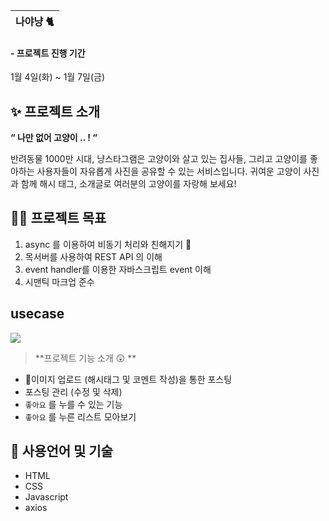| 나야냥 🐈 |
| --------- |

#### - 프로젝트 진행 기간

1월 4일(화) ~ 1월 7일(금)

####

## ✨ 프로젝트 소개

**“ 나만 없어 고양이 .. ! “**

반려동물 1000만 시대, 냥스타그램은 고양이와 살고 있는 집사들, 그리고 고양이를 좋아하는 사용자들이 자유롭게 사진을 공유할 수 있는 서비스입니다. 귀여운 고양이 사진과 함께 해시 태그, 소개글로 여러분의 고양이를 자랑해 보세요!

## 👩‍💻 프로젝트 목표

1. async 를 이용하여 비동기 처리와 친해지기 🤝
2. 목서버를 사용하여 REST API 의 이해
3. event handler를 이용한 자바스크립트 event 이해
4. 시맨틱 마크업 준수

## usecase

![](https://images.velog.io/images/mingsomm/post/de9f5d16-37ff-4bed-b20b-2640c9a4cb35/%E1%84%89%E1%85%B3%E1%84%8F%E1%85%B3%E1%84%85%E1%85%B5%E1%86%AB%E1%84%89%E1%85%A3%E1%86%BA%202022-01-04%2023.52.29.png)

> **프로젝트 기능 소개 😲 **

- 이미지 업로드 (해시태그 및 코멘트 작성)을 통한 포스팅
- 포스팅 관리 (수정 및 삭제)
- `좋아요` 를 누를 수 있는 기능
- `좋아요` 를 누른 리스트 모아보기

## 👀 사용언어 및 기술

- HTML
- CSS
- Javascript
- axios

